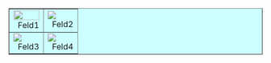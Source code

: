 <html>
<head>
<title>Prof. Dr.-Ing. Herbert Schmatz - INT</title>
<meta name="author" content="anna">
</head>

<body>
<table border="1" bgcolor=#CCFFFF>
   <tr>  
    <td>
       <img id="INT-Logo" src="https://webshare.hs-bremen.de/f/4b6c78bfbc6c4e36ad3e/?dl=1"
               width="100%" height="100%">
     <br> &nbsp Feld1
    </td>
    <td>
     <img id="Baustelle" src="https://webshare.hs-bremen.de/f/fab66224e9fb4998af47/?dl=1"> 
     <br> &nbsp Feld2
    </td>
   <tr>

   <tr>  
    <td>
     <img id="Baustelle" src="https://webshare.hs-bremen.de/f/f9dfe89486b149adb579/?dl=1"> 
     <br> &nbsp Feld3
    </td>
    <td>
     <img id="Baustelle" src="https://webshare.hs-bremen.de/f/f9dfe89486b149adb579/?dl=1"> 
     <br> &nbsp Feld4
    </td>
   <tr>
</table>

</body>
</html>
